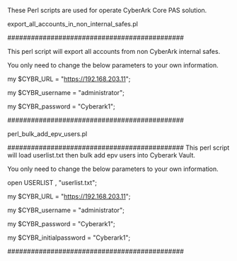 These Perl scripts are used for operate CyberArk Core PAS solution.

export_all_accounts_in_non_internal_safes.pl

#############################################

This perl script will export all accounts from non CyberArk internal safes.

You only need to change the below parameters to your own information.


my $CYBR_URL = "https://192.168.203.11";

my $CYBR_username = "administrator";

my $CYBR_password = "Cyberark1";

#############################################


perl_bulk_add_epv_users.pl

#############################################
This perl script will load userlist.txt then bulk add epv users into Cyberark Vault.

You only need to change the below parameters to your own information.

open USERLIST , "userlist.txt";

my $CYBR_URL = "https://192.168.203.11";

my $CYBR_username = "administrator";

my $CYBR_password = "Cyberark1";

my $CYBR_initialpassword = "Cyberark1";

#############################################
